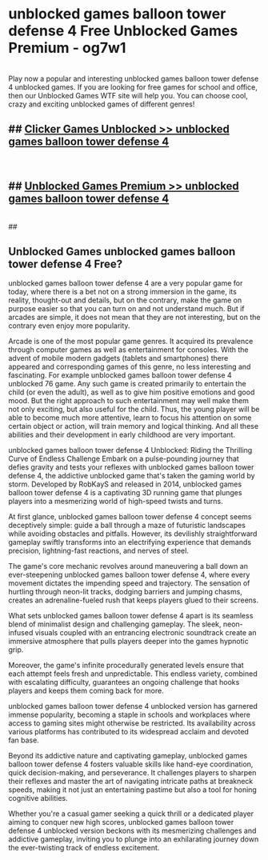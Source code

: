 # unblocked games balloon tower defense 4  Free Unblocked Games Premium - og7w1 <br>
<br>
Play now a popular and interesting unblocked games balloon tower defense 4 unblocked games. If you are looking for free games for school and office, then our Unblocked Games WTF site will help you. You can choose cool, crazy and exciting unblocked games of different genres!


## ##  [Clicker Games Unblocked >> unblocked games balloon tower defense 4](http://freeplayer.one?title=unblocked_games_balloon_tower_defense_4&ref=UGames)
  <br>

##  ## [Unblocked Games Premium >> unblocked games balloon tower defense 4](http://freeplayer.one?title=unblocked_games_balloon_tower_defense_4&ref=UGames)
  <br>
  ##



## Unblocked Games unblocked games balloon tower defense 4 Free?

unblocked games balloon tower defense 4 are a very popular game for today, where there is a bet not on a strong immersion in the game, its reality, thought-out and details, but on the contrary, make the game on purpose easier so that you can turn on and not understand much. But if arcades are simple, it does not mean that they are not interesting, but on the contrary even enjoy more popularity.

Arcade is one of the most popular game genres. It acquired its prevalence through computer games as well as entertainment for consoles. With the advent of mobile modern gadgets (tablets and smartphones) there appeared and corresponding games of this genre, no less interesting and fascinating. For example unblocked games balloon tower defense 4 unblocked 76 game. Any such game is created primarily to entertain the child (or even the adult), as well as to give him positive emotions and good mood. But the right approach to such entertainment may well make them not only exciting, but also useful for the child. Thus, the young player will be able to become much more attentive, learn to focus his attention on some certain object or action, will train memory and logical thinking. And all these abilities and their development in early childhood are very important.

unblocked games balloon tower defense 4 Unblocked: Riding the Thrilling Curve of Endless Challenge
Embark on a pulse-pounding journey that defies gravity and tests your reflexes with unblocked games balloon tower defense 4, the addictive unblocked game that's taken the gaming world by storm. Developed by RobKayS and released in 2014, unblocked games balloon tower defense 4 is a captivating 3D running game that plunges players into a mesmerizing world of high-speed twists and turns.

At first glance, unblocked games balloon tower defense 4 concept seems deceptively simple: guide a ball through a maze of futuristic landscapes while avoiding obstacles and pitfalls. However, its devilishly straightforward gameplay swiftly transforms into an electrifying experience that demands precision, lightning-fast reactions, and nerves of steel.

The game's core mechanic revolves around maneuvering a ball down an ever-steepening unblocked games balloon tower defense 4, where every movement dictates the impending speed and trajectory. The sensation of hurtling through neon-lit tracks, dodging barriers and jumping chasms, creates an adrenaline-fueled rush that keeps players glued to their screens.

What sets unblocked games balloon tower defense 4 apart is its seamless blend of minimalist design and challenging gameplay. The sleek, neon-infused visuals coupled with an entrancing electronic soundtrack create an immersive atmosphere that pulls players deeper into the games hypnotic grip.

Moreover, the game's infinite procedurally generated levels ensure that each attempt feels fresh and unpredictable. This endless variety, combined with escalating difficulty, guarantees an ongoing challenge that hooks players and keeps them coming back for more.

unblocked games balloon tower defense 4 unblocked version has garnered immense popularity, becoming a staple in schools and workplaces where access to gaming sites might otherwise be restricted. Its availability across various platforms has contributed to its widespread acclaim and devoted fan base.

Beyond its addictive nature and captivating gameplay, unblocked games balloon tower defense 4 fosters valuable skills like hand-eye coordination, quick decision-making, and perseverance. It challenges players to sharpen their reflexes and master the art of navigating intricate paths at breakneck speeds, making it not just an entertaining pastime but also a tool for honing cognitive abilities.

Whether you're a casual gamer seeking a quick thrill or a dedicated player aiming to conquer new high scores, unblocked games balloon tower defense 4 unblocked version beckons with its mesmerizing challenges and addictive gameplay, inviting you to plunge into an exhilarating journey down the ever-twisting track of endless excitement.